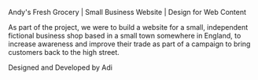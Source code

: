 Andy's Fresh Grocery | Small Business Website | Design for Web Content

As part of the project, we were to build a website for a small, independent fictional business shop based in a small town somewhere in England, to increase awareness and improve their trade as part of a campaign to bring customers back to the high street.

Designed and Developed by Adi
